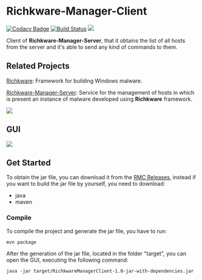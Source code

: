 # Richkware-Manager-Client
[![Codacy Badge](https://api.codacy.com/project/badge/Grade/941c900cff06436ab420754cd5bfa26b)](https://app.codacy.com/app/richkmeli/Richkware-Manager-Client?utm_source=github.com&utm_medium=referral&utm_content=richkmeli/Richkware-Manager-Client&utm_campaign=Badge_Grade_Dashboard)
[![Build Status](https://travis-ci.org/richkmeli/Richkware-Manager-Client.svg?branch=master)](https://travis-ci.org/richkmeli/Richkware-Manager-Client)
[![](https://jitpack.io/v/richkmeli/Richkware-Manager-Client.svg)](https://jitpack.io/#richkmeli/Richkware-Manager-Client)


Client of **Richkware-Manager-Server**, that it obtains the list of all hosts from the server and it's able to send any kind of commands to them.

## Related Projects

[Richkware](https://github.com/richkmeli/Richkware): Framework for building Windows malware.

[Richkware-Manager-Server](https://github.com/richkmeli/Richkware-Manager-Server): Service for the management of hosts in which is present an instance of malware developed using **Richkware** framework.

![](http://richk.altervista.org/RichkwareDiagram.svg)

## GUI

![](http://richk.altervista.org/rmc.png)

## Get Started

To obtain the jar file, you can download it from the [RMC Releases](https://github.com/richkmeli/Richkware-Manager-Client/releases), instead if you want to build the jar file by yourself, you need to download:

-   java
-   maven

### Compile

To compile the project and generate the jar file, you have to run:

    mvn package
    
After the generation of the jar file, located in the folder "target", you can open the GUI, executing the following command:

    java -jar target/RichkwareManagerClient-1.0-jar-with-dependencies.jar
